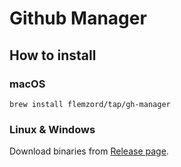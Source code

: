 # Github Manager

## How to install
### macOS
```
brew install flemzord/tap/gh-manager
```
### Linux & Windows
Download binaries from [Release page](https://github.com/flemzord/gh-manager/releases).